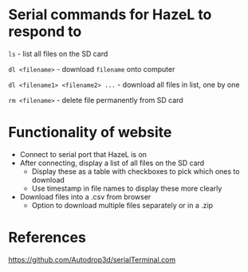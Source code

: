 # Serial commands for HazeL to respond to
`ls` - list all files on the SD card

`dl <filename>` - download `filename` onto computer

`dl <filename1> <filename2> ...` - download all files in list, one by one

`rm <filename>` - delete file permanently from SD card

# Functionality of website
- Connect to serial port that HazeL is on
- After connecting, display a list of all files on the SD card
    * Display these as a table with checkboxes to pick which ones to download
    * Use timestamp in file names to display these more clearly
- Download files into a .csv from browser
    * Option to download multiple files separately or in a .zip

# References

https://github.com/Autodrop3d/serialTerminal.com